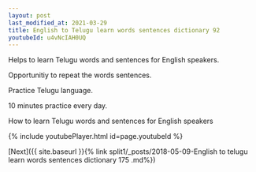 ```yaml
---
layout: post
last_modified_at: 2021-03-29
title: English to Telugu learn words sentences dictionary 92 
youtubeId: u4vNcIAH0UQ
---
```

 
 
Helps to learn Telugu words and sentences for English speakers.

Opportunitiy to repeat the words sentences. 

Practice Telugu language. 
 
10 minutes practice every day. 
 
How to learn Telugu words and sentences for English speakers 
 
{% include youtubePlayer.html id=page.youtubeId %}
 
 
[Next]({{ site.baseurl }}{% link  split1/_posts/2018-05-09-English to telugu learn words sentences dictionary 175 .md%})
 
